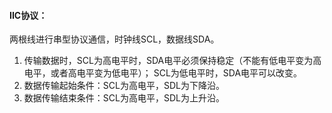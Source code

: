 #### IIC协议：

 两根线进行串型协议通信，时钟线SCL，数据线SDA。

1. 传输数据时，SCL为高电平时，SDA电平必须保持稳定（不能有低电平变为高电平，或者高电平变为低电平）；
   SCL为低电平时，SDA电平可以改变。
2. 数据传输起始条件：SCL为高电平，SDL为下降沿。
3. 数据传输结束条件：SCL为高电平，SDL为上升沿。

